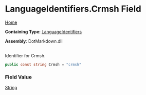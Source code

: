 # LanguageIdentifiers\.Crmsh Field

[Home](../../../README.md)

**Containing Type**: [LanguageIdentifiers](../README.md)

**Assembly**: DotMarkdown\.dll

\
Identifier for Crmsh\.

```csharp
public const string Crmsh = "crmsh"
```

### Field Value

[String](https://docs.microsoft.com/en-us/dotnet/api/system.string)

